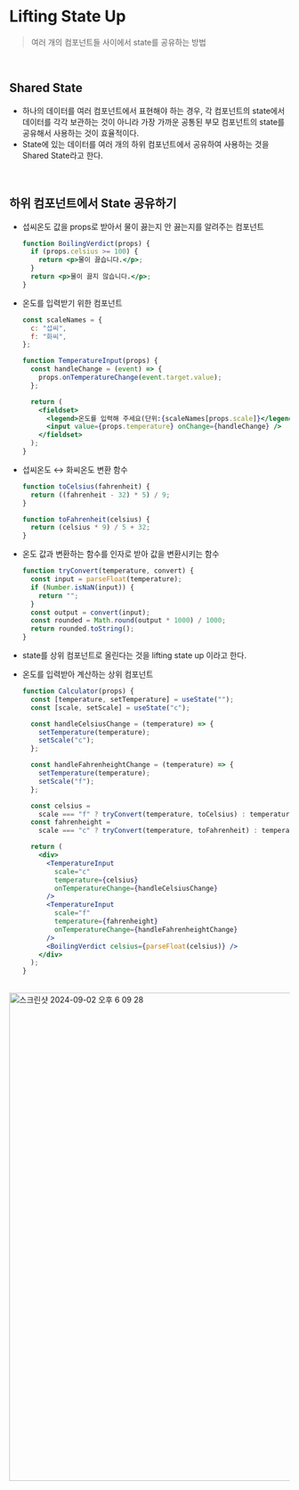 # Lifting State Up

> 여러 개의 컴포넌트들 사이에서 state를 공유하는 방법

<br/>

## Shared State

- 하나의 데이터를 여러 컴포넌트에서 표현해야 하는 경우, 각 컴포넌트의 state에서 데이터를 각각 보관하는 것이 아니라 가장 가까운 공통된 부모 컴포넌트의 state를 공유해서 사용하는 것이 효율적이다.
- State에 있는 데이터를 여러 개의 하위 컴포넌트에서 공유하여 사용하는 것을 Shared State라고 한다.

<br/>

## 하위 컴포넌트에서 State 공유하기

- 섭씨온도 값을 props로 받아서 물이 끓는지 안 끓는지를 알려주는 컴포넌트
  ```jsx
  function BoilingVerdict(props) {
    if (props.celsius >= 100) {
      return <p>물이 끓습니다.</p>;
    }
    return <p>물이 끓지 않습니다.</p>;
  }
  ```
- 온도를 입력받기 위한 컴포넌트

  ```jsx
  const scaleNames = {
    c: "섭씨",
    f: "화씨",
  };

  function TemperatureInput(props) {
    const handleChange = (event) => {
      props.onTemperatureChange(event.target.value);
    };

    return (
      <fieldset>
        <legend>온도를 입력해 주세요(단위:{scaleNames[props.scale]}</legend>
        <input value={props.temperature} onChange={handleChange} />
      </fieldset>
    );
  }
  ```

- 섭씨온도 ↔ 화씨온도 변환 함수

  ```jsx
  function toCelsius(fahrenheit) {
    return ((fahrenheit - 32) * 5) / 9;
  }

  function toFahrenheit(celsius) {
    return (celsius * 9) / 5 + 32;
  }
  ```

- 온도 값과 변환하는 함수를 인자로 받아 값을 변환시키는 함수
  ```jsx
  function tryConvert(temperature, convert) {
    const input = parseFloat(temperature);
    if (Number.isNaN(input)) {
      return "";
    }
    const output = convert(input);
    const rounded = Math.round(output * 1000) / 1000;
    return rounded.toString();
  }
  ```
- state를 상위 컴포넌트로 올린다는 것을 lifting state up 이라고 한다.
- 온도를 입력받아 계산하는 상위 컴포넌트

  ```jsx
  function Calculator(props) {
    const [temperature, setTemperature] = useState("");
    const [scale, setScale] = useState("c");

    const handleCelsiusChange = (temperature) => {
      setTemperature(temperature);
      setScale("c");
    };

    const handleFahrenheightChange = (temperature) => {
      setTemperature(temperature);
      setScale("f");
    };

    const celsius =
      scale === "f" ? tryConvert(temperature, toCelsius) : temperature;
    const fahrenheight =
      scale === "c" ? tryConvert(temperature, toFahrenheit) : temperature;

    return (
      <div>
        <TemperatureInput
          scale="c"
          temperature={celsius}
          onTemperatureChange={handleCelsiusChange}
        />
        <TemperatureInput
          scale="f"
          temperature={fahrenheight}
          onTemperatureChange={handleFahrenheightChange}
        />
        <BoilingVerdict celsius={parseFloat(celsius)} />
      </div>
    );
  }
  ```

<br/>

<img width="876" alt="스크린샷 2024-09-02 오후 6 09 28" src="https://gist.github.com/user-attachments/assets/1f8bd1fd-de21-491f-866b-13090ed3b222">
